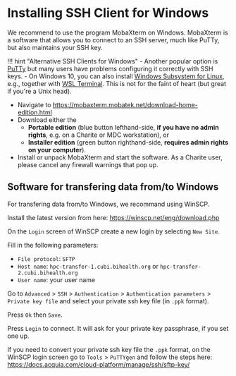 # Installing SSH Client for Windows

We recommend to use the program MobaXterm on Windows.
MobaXterm is a software that allows you to connect to an SSH server, much like PuTTy, but also maintains your SSH key.

!!! hint "Alternative SSH Clients for Windows"
    - Another popular option is [PuTTy](https://www.putty.org/) but many users have problems configuring it correctly with SSH keys.
    - On Windows 10, you can also install [Windows Subsystem for Linux](https://docs.microsoft.com/en-us/windows/wsl/install-win10), e.g., together with [WSL Terminal](https://github.com/mskyaxl/wsl-terminal).
      This is not for the faint of heart (but great if you're a Unix head).

* Navigate to https://mobaxterm.mobatek.net/download-home-edition.html
* Download either the
    * **Portable edition** (blue button lefthand-side, **if you have no admin rights**, e.g. on a Charite or MDC workstation), or
    * **Installer edition** (green button righthand-side, **requires admin rights on your computer**).
* Install or unpack MobaXterm and start the software. As a Charite user, please cancel any firewall warnings that pop up.


## Software for transfering data from/to Windows

For transfering data from/to Windows, we recommand using WinSCP.

Install the latest version from here: https://winscp.net/eng/download.php

On the `Login` screen of WinSCP create a new login by selecting `New Site`.

Fill in the following parameters:

* `File protocol`: `SFTP`
* `Host name`: `hpc-transfer-1.cubi.bihealth.org` or `hpc-transfer-2.cubi.bihealth.org`
* `User name`: your user name

Go to `Advanced` > `SSH` > `Authentication` > `Authentication parameters` > `Private key file`
and select your private ssh key file (in `.ppk` format).
 
Press `Ok` then `Save`.

Press `Login` to connect.
It will ask for your private key passphrase, if you set one up.

If you need to convert your private ssh key file the `.ppk` format,
on the WinSCP login screen go to `Tools` > `PuTTYgen` and follow the steps here:
https://docs.acquia.com/cloud-platform/manage/ssh/sftp-key/
